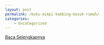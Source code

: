 ```yaml
---
layout: post
permalink: /buku-mimpi-kambing-masuk-rumah/
categories:
    - Uncategorized
---
```


[Baca Selengkapnya](/10)